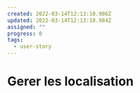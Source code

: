 ```yaml
---
created: 2022-03-14T12:13:10.986Z
updated: 2022-03-14T12:13:10.984Z
assigned: ""
progress: 0
tags:
  - user-story
---
```


# Gerer les localisation
